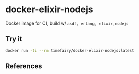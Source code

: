 # docker-elixir-nodejs

Docker image for CI, build w/ `asdf, erlang, elixir`, `nodejs`


## Try it

```bash
docker run -ti --rm timefairy/docker-elixir-nodejs:latest
```


## References
